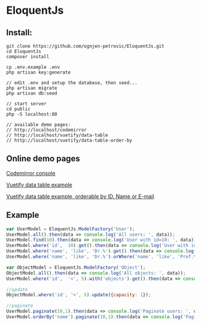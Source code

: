 # EloquentJs

## Install:
```
git clone https://github.com/ognjen-petrovic/EloquentJs.git
cd EloquentJs
composer install

cp .env.example .env
php artisan key:generate

// edit .env and setup the database, then seed...
php artisan migrate
php artisan db:seed

// start server
cd public
php -S localhost:80

// available demo pages:
// http://localhost/codemirror
// http://localhost/vuetify/data-table
// http://localhost/vuetify/data-table-order-by
``` 

## Online demo pages

[Codemirror console](http://eloquentjs.ognjen-petrovic.from.hr/codemirror)

[Vuetify data table example](http://eloquentjs.ognjen-petrovic.from.hr/vuetify/data-table)

[Vuetify data table example, orderable by ID, Name or E-mail](http://eloquentjs.ognjen-petrovic.from.hr/vuetify/data-table-order-by)

## Example
```javascript
var UserModel = EloquentJs.ModelFactory('User');
UserModel.all().then(data => console.log('All users: ', data));
UserModel.find(10).then(data => console.log('User with id=10: ', data));
UserModel.where('id',  10).get().then(data => console.log('User with id=10: ', data));
UserModel.where('name', 'like', 'Dr.%').get().then(data => console.log('Doctors: ', data));
UserModel.where('name', 'like', 'Dr.%').orWhere('name', 'like', 'Prof.%').get().then(data => console.log('Drs and Profs: ', data));

var ObjectModel = EloquentJs.ModelFactory('Object');
ObjectModel.all().then(data => console.log('All objects: ', data));
UserModel.where('id',  '<', 5).with('objects').get().then(data => console.log('Some users with related objects: ', data));

//update
ObjectModel.where('id', '<', 5).update({capacity: 1});

//paginate
UserModel.paginate(10,1).then(data => console.log('Paginate users: ', data));
UserModel.orderBy('name').paginate(10,1).then(data => console.log('Paginate ordered users: ', data));
```
